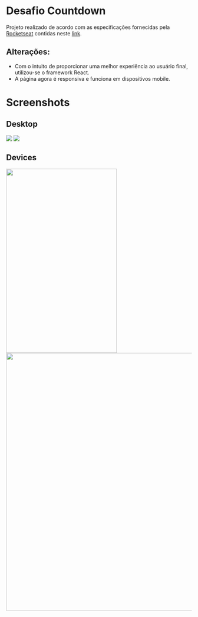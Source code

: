 <h1> Desafio Countdown</h1>

<p> Projeto realizado de acordo com as especificações fornecidas pela <a href='https://www.rocketseat.com.br/' target='_blank'>Rocketseat</a> contidas neste <a href='https://efficient-sloth-d85.notion.site/Desafio-Countdown-4572ce6f5c91469abe0171f454a13e3f' target="_blank"> link</a>. </p>

<h2> Alterações: </h2>
<ul>
  <li> Com o intuito de proporcionar uma melhor experiência ao usuário final, utilizou-se o framework React.</li>
  <li> A página agora é responsiva e funciona em dispositivos mobile. </li>
</ul>

<h1> Screenshots </h1>

<h2> Desktop </h2>

<img src="https://user-images.githubusercontent.com/65919238/187494661-4120a1d5-db4f-4ed0-909a-febe3a27b69a.png"/>

<img src="https://user-images.githubusercontent.com/65919238/187504426-706bdc80-7a02-4eee-b642-35f34c895515.png"/>




<h2> Devices </h2>

<img src="https://user-images.githubusercontent.com/65919238/187496950-e4fd9177-fa80-4013-be09-0787ef7ebd62.png" width="300" height='500'/> <img src="https://user-images.githubusercontent.com/65919238/187498246-4e566bec-2204-48e3-8ed7-64a70cafcde5.png" width="700"/>


